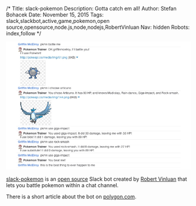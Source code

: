 /*
Title: slack-pokemon
Description: Gotta catch em all!
Author: Stefan Bohacek
Date: November 15, 2015
Tags: slack,slackbot,active,game,pokemon,open source,opensource,node.js,node,nodejs,RobertVinluan
Nav: hidden
Robots: index,follow
*/

[![](/content/bots/slackbots/images/slack-pokemon.png)](https://github.com/rvinluan/slack-pokemon/)

[slack-pokemon](https://github.com/rvinluan/slack-pokemon/) is an [open source](https://github.com/rvinluan/slack-pokemon/) Slack bot created by [Robert Vinluan](https://twitter.com/RobertVinluan) that lets you battle pokemon within a chat channel.

There is a short article about the bot on [polygon.com](http://www.polygon.com/2014/6/27/5850720/pokemon-battle-slack-vox).
